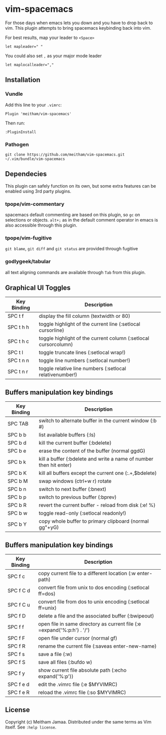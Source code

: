 # vim-spacemacs

For those days when emacs lets you down and you have to drop back to vim.  This
plugin attempts to bring spacemacs keybinding back into vim.

For best results, map your leader to `<Space>`

    let mapleader=" "
    
You could also set `,` as your major mode leader

    let maplocalleader=","

## Installation

### Vundle

Add this line to your `.vimrc`:

	Plugin 'meitham/vim-spacemacs'

Then run:

	:PluginInstall

### Pathogen

	git clone https://github.com/meitham/vim-spacemacs.git ~/.vim/bundle/vim-spacemacs
    
## Dependecies

This plugin can safely function on its own, but some extra features can be enabled using
3rd party plugins.

### tpope/vim-commentary
  spacemacs default commenting are based on this plugin, so `gc` on selections or objects.
  `alt+;` as in the default comment operator in emacs is also accessible through this plugin.

### tpope/vim-fugitive
  `git blame`, `git diff` and `git status` are provided through fugitive
  
### godlygeek/tabular
  all text aligning commands are available through `Tab` from this plugin.

## Graphical UI Toggles

| Key Binding | Description
| ----------- | -----------
| SPC t f     | display the fill column (textwidth or 80)
| SPC t h h   | toggle highlight of the current line (:setlocal cursorline)
| SPC t h c   | toggle highlight of the current column (:setlocal cursorcolumn)
| SPC t l     | toggle truncate lines (:setlocal wrap!)
| SPC t n n   | toggle line numbers (:setlocal number!)
| SPC t n r   | toggle relative line numbers (:setlocal relativenumber!)


## Buffers manipulation key bindings

| Key Binding | Description
| ----------- | -----------
| SPC TAB     | switch to alternate buffer in the current window (:b #)
| SPC b b     | list available buffers (:ls)
| SPC b d     | kill the current buffer (:bdelete)
| SPC b e     | erase the content of the buffer (normal ggdG)
| SPC b k     | kill a buffer (:bdelete and write a name of number then hit enter)
| SPC b K     | kill all buffers except the current one (:.+,$bdelete)
| SPC b M     | swap windows (ctrl+w r) rotate
| SPC b n     | switch to next buffer (:bnext)
| SPC b p     | switch to previous buffer (:bprev)
| SPC b R     | revert the current buffer - reload from disk (:e! %)
| SPC b w     | toggle read-only (:setlocal readonly!)
| SPC b Y     | copy whole buffer to primary clipboard (normal gg"+yG)


## Buffers manipulation key bindings

| Key Binding |     Description
| ----------- | ---------------
| SPC f c     | copy current file to a different location (:w enter-path<cr>)
| SPC f C d   | convert file from unix to dos encoding (:setlocal ff=dos)
| SPC f C u   | convert file from dos to unix encoding (:setlocal ff=unix)
| SPC f D     | delete a file and the associated buffer (:bwipeout)
| SPC f f     | open file in same directory as current file (:e <c-r>=expand('%:p:h') . '/')
| SPC f F     | open file under cursor (normal gf)
| SPC f R     | rename the current file (:saveas enter-new-name<cr>)
| SPC f s     | save a file (:w)
| SPC f S     | save all files (:bufdo w)
| SPC f y     | show current file absolute path (:echo expand('%:p'))
| SPC f e d   | edit the .vimrc file (:e $MYVIMRC)
| SPC f e R   | reload the .vimrc file (:so $MYVIMRC)

## License

Copyright (c) Meitham Jamaa.  Distributed under the same terms as Vim itself.
See `:help license`.
